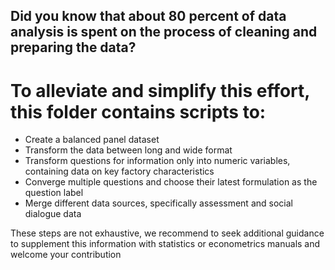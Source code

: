 ## Did you know that about 80 percent of data analysis is spent on the process of cleaning and preparing the data? 
# To alleviate and simplify this effort, this folder contains scripts to:
* Create a balanced panel dataset
* Transform the data between long and wide format
* Transform questions for information only into numeric variables, containing data on key factory characteristics
* Converge multiple questions and choose their latest formulation as the question label
* Merge different data sources, specifically assessment and social dialogue data

These steps are not exhaustive, we recommend to seek additional guidance to supplement this information with statistics or econometrics manuals and welcome your contribution
